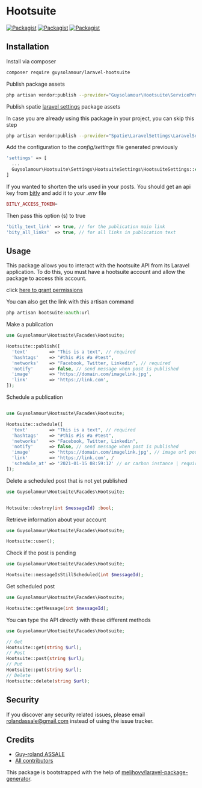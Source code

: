 # Hootsuite

[![Packagist](https://img.shields.io/packagist/v/guysolamour/laravel-hootsuite.svg)](https://packagist.org/packages/guysolamour/laravel-hootsuite)
[![Packagist](https://poser.pugx.org/guysolamour/laravel-hootsuite/d/total.svg)](https://packagist.org/packages/guysolamour/laravel-hootsuite)
[![Packagist](https://img.shields.io/packagist/l/guysolamour/laravel-hootsuite.svg)](https://packagist.org/packages/guysolamour/laravel-hootsuite)


## Installation

Install via composer

```bash
composer require guysolamour/laravel-hootsuite
```

Publish package assets

```bash
php artisan vendor:publish --provider="Guysolamour\Hootsuite\ServiceProvider"
```

Publish spatie [laravel settings](https://github.com/spatie/laravel-settings) package assets


In case you are already using this package in your project, you can skip this step

```bash
php artisan vendor:publish --provider="Spatie\LaravelSettings\LaravelSettingsServiceProvider" --tag="settings"
```

Add the configuration to the *config/settings* file generated previously

```php
'settings' => [
  ...
  Guysolamour\Hootsuite\Settings\HootsuiteSettings\HootsuiteSettings::class,
]
```

If you wanted to shorten the urls used in your posts. You should get an api key from [bitly](https://dev.bitly.com) and add it to your *.env* file

```php
BITLY_ACCESS_TOKEN=
```

Then pass this option (s) to true

```php
'bitly_text_link' => true, // for the publication main link
'bity_all_links'  => true, // for all links in publication text
```



## Usage

This package allows you to interact with the hootsuite API from its Laravel application. To do this, you must have a hootsuite account and allow the package to access this account.

click  [here to grant permissions](https://platform.hootsuite.com/oauth2/auth/?client_id=dee91d5b-7c0a-454e-9149-fc40f91bbb40&response_type=code&scope=offline&redirect_uri=https%3A%2F%2Faswebagency.com%2Fapi%2Flaravel-hootsuite&state=http%3A%2F%2Flocalhost%3A8000%2Flaravel-hootsuite)

You can also get the link with this artisan command

```php
php artisan hootsuite:oauth:url
```

Make a publication

```php
use Guysolamour\Hootsuite\Facades\Hootsuite;

Hootsuite::publish([
  'text'        => "This is a text", // required
  'hashtags'    => "#this #is #a #test",
  'networks'    => "Facebook, Twitter, Linkedin", // required
  'notify'      => false, // send message when post is published
  'image'       => 'https://domain.com/imagelink.jpg',
  'link'        => 'https://link.com',
]);
```

Schedule a publication

```php

use Guysolamour\Hootsuite\Facades\Hootsuite;

Hootsuite::schedule([
  'text'        => "This is a text", // required
  'hashtags'    => "#this #is #a #test",
  'networks'    => "Facebook, Twitter, Linkedin",
  'notify'      => false, // send message when post is published
  'image'       => 'https://domain.com/imagelink.jpg', // image url pour presenter la publication
  'link'        => 'https://link.com', /
  'schedule_at' => '2021-01-15 08:59:12' // or carbon instance | required when schedule
]);
```

Delete a scheduled post that is not yet published

```php
use Guysolamour\Hootsuite\Facades\Hootsuite;


Hotsuite::destroy(int $messageId) :bool;
```

Retrieve information about your account

```php
use Guysolamour\Hootsuite\Facades\Hootsuite;

Hootsuite::user();
```

Check if the post is pending

```php
use Guysolamour\Hootsuite\Facades\Hootsuite;

Hootsuite::messageIsStillScheduled(int $messageId);
```

Get scheduled post

```php
use Guysolamour\Hootsuite\Facades\Hootsuite;

Hootsuite::getMessage(int $messageId);
```

You can type the API directly with these different methods

```php
use Guysolamour\Hootsuite\Facades\Hootsuite;

// Get
Hootsuite::get(string $url);
// Post
Hootsuite::post(string $url);
// Put
Hootsuite::put(string $url);
// Delete
Hootsuite::delete(string $url);
```


## Security

If you discover any security related issues, please email rolandassale@gmail.com
instead of using the issue tracker.

## Credits

- [Guy-roland ASSALE](https://github.com/guysolamour)
- [All contributors](https://github.com/guysolamour/hootsuite/graphs/contributors)

This package is bootstrapped with the help of
[melihovv/laravel-package-generator](https://github.com/melihovv/laravel-package-generator).

